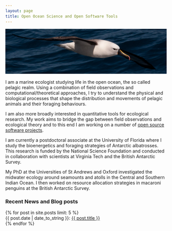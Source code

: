 ```yaml
---
layout: page
title: Open Ocean Science and Open Software Tools 
---
```


<img class="img-wide" src="/public/images/IYNA_JC66_3257_wide.jpg"><br>

I am a marine ecologist studying life in the open ocean, the so called pelagic realm. Using a combination of field observations and computational/theoretical approaches, I try to understand the physical and biological processes that shape the distribution and movements of pelagic animals and their foraging behaviours. 

I am also more broadly interested in quantitative tools for ecological research. My work aims to bridge the gap between field observations and ecological theory and to this end I am working on a number of [open source software projects](http://pboesu.github.io/software).

I am currently a postdoctoral associate at the University of Florida where I study the bioenergetics and foraging strategies of Antarctic albatrosses. This research is funded by the National Science Foundation and conducted in collaboration with scientists at Virginia Tech and the British Antarctic Survey. 

My PhD at the Universities of St Andrews and Oxford investigated the midwater ecology around seamounts and atolls in the Central and Southern Indian Ocean. I then worked on resource allocation strategies in macaroni penguins at the British Antarctic Survey. 




<h3> Recent News and Blog posts  </h3>

<div class="post-titles">
  {% for post in site.posts limit: 5 %}
   <div class="post-title">
   {{ post.date | date_to_string }}:   <a href="{{ post.url }}">{{ post.title }}</a>
  </div>
  {% endfor %}
</div>
